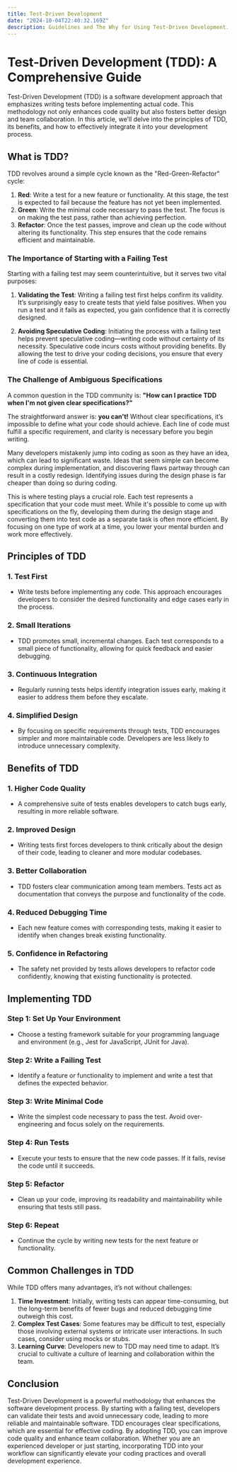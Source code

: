 ```yaml
---
title: Test-Driven Development
date: "2024-10-04T22:40:32.169Z"
description: Guidelines and The Why for Using Test-Driven Development.
---
```


# Test-Driven Development (TDD): A Comprehensive Guide

Test-Driven Development (TDD) is a software development approach that emphasizes writing tests before implementing actual code. This methodology not only enhances code quality but also fosters better design and team collaboration. In this article, we’ll delve into the principles of TDD, its benefits, and how to effectively integrate it into your development process.

## What is TDD?

TDD revolves around a simple cycle known as the "Red-Green-Refactor" cycle:

1. **Red**: Write a test for a new feature or functionality. At this stage, the test is expected to fail because the feature has not yet been implemented.
2. **Green**: Write the minimal code necessary to pass the test. The focus is on making the test pass, rather than achieving perfection.
3. **Refactor**: Once the test passes, improve and clean up the code without altering its functionality. This step ensures that the code remains efficient and maintainable.

### The Importance of Starting with a Failing Test

Starting with a failing test may seem counterintuitive, but it serves two vital purposes:

1. **Validating the Test**: Writing a failing test first helps confirm its validity. It’s surprisingly easy to create tests that yield false positives. When you run a test and it fails as expected, you gain confidence that it is correctly designed.

2. **Avoiding Speculative Coding**: Initiating the process with a failing test helps prevent speculative coding—writing code without certainty of its necessity. Speculative code incurs costs without providing benefits. By allowing the test to drive your coding decisions, you ensure that every line of code is essential.

### The Challenge of Ambiguous Specifications

A common question in the TDD community is: **"How can I practice TDD when I'm not given clear specifications?"**

The straightforward answer is: **you can't!** Without clear specifications, it’s impossible to define what your code should achieve. Each line of code must fulfill a specific requirement, and clarity is necessary before you begin writing.

Many developers mistakenly jump into coding as soon as they have an idea, which can lead to significant waste. Ideas that seem simple can become complex during implementation, and discovering flaws partway through can result in a costly redesign. Identifying issues during the design phase is far cheaper than doing so during coding.

This is where testing plays a crucial role. Each test represents a specification that your code must meet. While it's possible to come up with specifications on the fly, developing them during the design stage and converting them into test code as a separate task is often more efficient. By focusing on one type of work at a time, you lower your mental burden and work more effectively.

## Principles of TDD

### 1. **Test First**

- Write tests before implementing any code. This approach encourages developers to consider the desired functionality and edge cases early in the process.

### 2. **Small Iterations**

- TDD promotes small, incremental changes. Each test corresponds to a small piece of functionality, allowing for quick feedback and easier debugging.

### 3. **Continuous Integration**

- Regularly running tests helps identify integration issues early, making it easier to address them before they escalate.

### 4. **Simplified Design**

- By focusing on specific requirements through tests, TDD encourages simpler and more maintainable code. Developers are less likely to introduce unnecessary complexity.

## Benefits of TDD

### 1. **Higher Code Quality**

- A comprehensive suite of tests enables developers to catch bugs early, resulting in more reliable software.

### 2. **Improved Design**

- Writing tests first forces developers to think critically about the design of their code, leading to cleaner and more modular codebases.

### 3. **Better Collaboration**

- TDD fosters clear communication among team members. Tests act as documentation that conveys the purpose and functionality of the code.

### 4. **Reduced Debugging Time**

- Each new feature comes with corresponding tests, making it easier to identify when changes break existing functionality.

### 5. **Confidence in Refactoring**

- The safety net provided by tests allows developers to refactor code confidently, knowing that existing functionality is protected.

## Implementing TDD

### Step 1: Set Up Your Environment

- Choose a testing framework suitable for your programming language and environment (e.g., Jest for JavaScript, JUnit for Java).

### Step 2: Write a Failing Test

- Identify a feature or functionality to implement and write a test that defines the expected behavior.

### Step 3: Write Minimal Code

- Write the simplest code necessary to pass the test. Avoid over-engineering and focus solely on the requirements.

### Step 4: Run Tests

- Execute your tests to ensure that the new code passes. If it fails, revise the code until it succeeds.

### Step 5: Refactor

- Clean up your code, improving its readability and maintainability while ensuring that tests still pass.

### Step 6: Repeat

- Continue the cycle by writing new tests for the next feature or functionality.

## Common Challenges in TDD

While TDD offers many advantages, it’s not without challenges:

1. **Time Investment**: Initially, writing tests can appear time-consuming, but the long-term benefits of fewer bugs and reduced debugging time outweigh this cost.
2. **Complex Test Cases**: Some features may be difficult to test, especially those involving external systems or intricate user interactions. In such cases, consider using mocks or stubs.
3. **Learning Curve**: Developers new to TDD may need time to adapt. It’s crucial to cultivate a culture of learning and collaboration within the team.

## Conclusion

Test-Driven Development is a powerful methodology that enhances the software development process. By starting with a failing test, developers can validate their tests and avoid unnecessary code, leading to more reliable and maintainable software. TDD encourages clear specifications, which are essential for effective coding. By adopting TDD, you can improve code quality and enhance team collaboration. Whether you are an experienced developer or just starting, incorporating TDD into your workflow can significantly elevate your coding practices and overall development experience.
